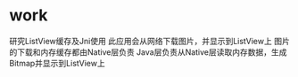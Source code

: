 work
====
研究ListView缓存及Jni使用
此应用会从网络下载图片，并显示到ListView上
图片的下载和内存缓存都由Native层负责
Java层负责从Native层读取内存数据，生成Bitmap并显示到ListView上
